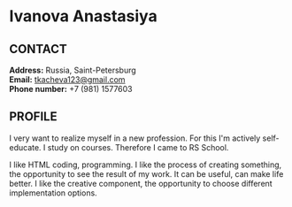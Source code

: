 # Ivanova Anastasiya

## CONTACT

**Address:** Russia, Saint-Petersburg  
**Email:** tkacheva123@gmail.com  
**Phone number:** +7 (981) 1577603

## PROFILE

I very want to realize myself in a new profession.
For this I'm actively self-educate. I study on courses. Therefore I came to RS School.

I like HTML coding, programming. I like the process of creating something, the opportunity to see the result of my work. It can be useful, can make life better.
I like the creative component, the opportunity to choose different implementation options.
